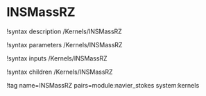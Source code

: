 # INSMassRZ

!syntax description /Kernels/INSMassRZ

!syntax parameters /Kernels/INSMassRZ

!syntax inputs /Kernels/INSMassRZ

!syntax children /Kernels/INSMassRZ

!tag name=INSMassRZ pairs=module:navier_stokes system:kernels
